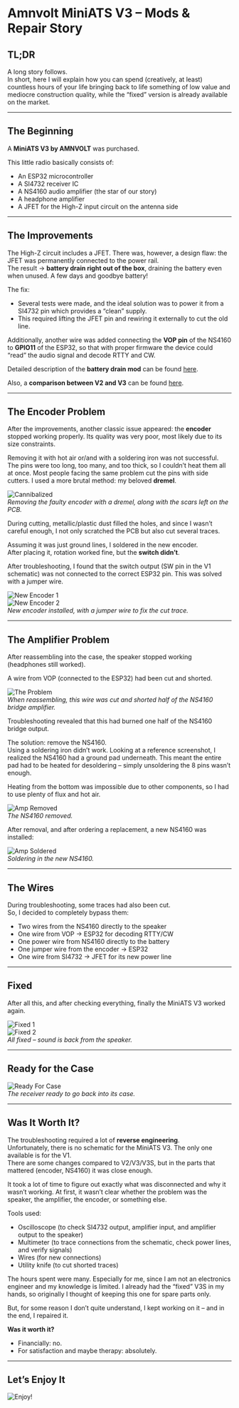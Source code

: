 # Amnvolt MiniATS V3 – Mods & Repair Story

## TL;DR
A long story follows.  
In short, here I will explain how you can spend (creatively, at least) countless hours of your life bringing back to life something of low value and mediocre construction quality, while the “fixed” version is already available on the market.

---

## The Beginning
A **MiniATS V3 by AMNVOLT** was purchased.  

This little radio basically consists of:  
- An ESP32 microcontroller  
- A SI4732 receiver IC  
- A NS4160 audio amplifier (the star of our story)  
- A headphone amplifier  
- A JFET for the High-Z input circuit on the antenna side  

---

## The Improvements
The High-Z circuit includes a JFET. There was, however, a design flaw: the JFET was permanently connected to the power rail.  
The result → **battery drain right out of the box**, draining the battery even when unused. A few days and goodbye battery!

The fix:  
- Several tests were made, and the ideal solution was to power it from a SI4732 pin which provides a “clean” supply.  
- This required lifting the JFET pin and rewiring it externally to cut the old line.  

Additionally, another wire was added connecting the **VOP pin** of the NS4160 to **GPIO11** of the ESP32, so that with proper firmware the device could “read” the audio signal and decode RTTY and CW.  

Detailed description of the **battery drain mod** can be found [here](../Hardware_Mod_for_V3_Battery_Drain/README.md).  

Also, a **comparison between V2 and V3** can be found [here](../V2_vs_V3/README.md).  


---

## The Encoder Problem
After the improvements, another classic issue appeared: the **encoder** stopped working properly. Its quality was very poor, most likely due to its size constraints.

Removing it with hot air or/and with a soldering iron was not successful. The pins were too long, too many, and too thick, so I couldn’t heat them all at once. Most people facing the same problem cut the pins with side cutters. I used a more brutal method: my beloved **dremel**.

![Cannibalized](Cannibalized.jpg)  
*Removing the faulty encoder with a dremel, along with the scars left on the PCB.*

During cutting, metallic/plastic dust filled the holes, and since I wasn’t careful enough, I not only scratched the PCB but also cut several traces.  

Assuming it was just ground lines, I soldered in the new encoder.  
After placing it, rotation worked fine, but the **switch didn’t**.

After troubleshooting, I found that the switch output (SW pin in the V1 schematic) was not connected to the correct ESP32 pin. This was solved with a jumper wire.  

![New Encoder 1](NewEncoder1.jpg)  
![New Encoder 2](NewEncoder2.jpg)  
*New encoder installed, with a jumper wire to fix the cut trace.*

---

## The Amplifier Problem
After reassembling into the case, the speaker stopped working (headphones still worked).  

A wire from VOP (connected to the ESP32) had been cut and shorted.  

![The Problem](TheProblem.jpg)  
*When reassembling, this wire was cut and shorted half of the NS4160 bridge amplifier.*

Troubleshooting revealed that this had burned one half of the NS4160 bridge output.  

The solution: remove the NS4160.  
Using a soldering iron didn’t work. Looking at a reference screenshot, I realized the NS4160 had a ground pad underneath. This meant the entire pad had to be heated for desoldering – simply unsoldering the 8 pins wasn’t enough.  

Heating from the bottom was impossible due to other components, so I had to use plenty of flux and hot air.  

![Amp Removed](AmpRemoved.jpg)  
*The NS4160 removed.*  

After removal, and after ordering a replacement, a new NS4160 was installed:  

![Amp Soldered](AmpSoldered.jpg)  
*Soldering in the new NS4160.*

---

## The Wires
During troubleshooting, some traces had also been cut.  
So, I decided to completely bypass them:  
- Two wires from the NS4160 directly to the speaker  
- One wire from VOP → ESP32 for decoding RTTY/CW  
- One power wire from NS4160 directly to the battery  
- One jumper wire from the encoder → ESP32  
- One wire from SI4732 → JFET for its new power line  

---

## Fixed
After all this, and after checking everything, finally the MiniATS V3 worked again.  

![Fixed 1](Fixed1.jpg)  
![Fixed 2](Fixed2.jpg)  
*All fixed – sound is back from the speaker.*

---

## Ready for the Case
![Ready For Case](ReadyForCase.jpg)  
*The receiver ready to go back into its case.*

---

## Was It Worth It?
The troubleshooting required a lot of **reverse engineering**.  
Unfortunately, there is no schematic for the MiniATS V3. The only one available is for the V1.  
There are some changes compared to V2/V3/V3S, but in the parts that mattered (encoder, NS4160) it was close enough.  

It took a lot of time to figure out exactly what was disconnected and why it wasn’t working. At first, it wasn’t clear whether the problem was the speaker, the amplifier, the encoder, or something else.  

Tools used:  
- Oscilloscope (to check SI4732 output, amplifier input, and amplifier output to the speaker)  
- Multimeter (to trace connections from the schematic, check power lines, and verify signals)  
- Wires (for new connections)  
- Utility knife (to cut shorted traces)  

The hours spent were many. Especially for me, since I am not an electronics engineer and my knowledge is limited. I already had the “fixed” V3S in my hands, so originally I thought of keeping this one for spare parts only.  

But, for some reason I don’t quite understand, I kept working on it – and in the end, I repaired it.  

**Was it worth it?**  
- Financially: no.  
- For satisfaction and maybe therapy: absolutely.  

---

## Let’s Enjoy It
![Enjoy!](Enjoy.jpg)
